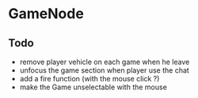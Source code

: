 GameNode
========

Todo
-------

 - remove player vehicle on each game when he leave
 - unfocus the game section when player use the chat
 - add a fire function (with the mouse click ?)
 - make the Game unselectable with the mouse
